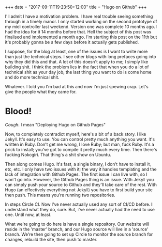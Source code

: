 +++
date = "2017-09-11T19:23:50+12:00"
title = "Hugo on Github"
+++

I'll admit I have a motivation problem. I have real trouble seeing something through in a timely manor. I only started working on the second prototype of my midi controller last weekend. Version one was complete 10 months ago. I had the idea for it 14 months before that. Hell the subject of this post was finalised and implemented a month ago. I'm starting this post on the 11th but it's probably gonna be a few days before it actually gets published.

I suppose, for the blog at least, one of the issues is I want to write more than just the technical steps. I see other blogs with long prefaces going into why they did this and that. A lot of this doesn't apply to me; I simply like building shit. I think the problem lies in the fact that when you do a lot of technical shit as your day job, the last thing you want to do is come home and do more technical shit.

Whatever. I told you I'm bad at this and now I'm just spewing crap. Let's give the people what they came for.

# Blood!

_Cough_. I mean "Deploying Hugo on Github Pages"

Now, to completely contradict myself, here's a bit of a back story. I like Jekyll. It's easy to use. You can control pretty much anything you want. It's written in Ruby. Don't get me wrong, I love Ruby; but man, fuck Ruby. It's a prick to install; you've got to compile it pretty much every time. Then there's fucking Nokogiri. That thing's a shit show on Ubuntu.

Then along comes Hugo. It's fast, a single binary, I don't have to install it, etc, etc. I only have two issues with it; the way it handles templating and the lack of integration with Github Pages. The first issue I can live with, so I won't go into. However, the Github Pages thing is an issue. With Jekyll you can simply push your source to Github and they'll take care of the rest. With Hugo (an effectively everything not Jekyll) you have to first build your site then push. This means you're running two repositories.

In steps Circle CI. Now I've never actually used any sort of CI/CD before. I understand what they do, sure. But, I've never actually had the need to use one. Until now, at least.

What we're going to do here is have a single repository. Our website will reside in the 'master' branch, and our Hugo source will live in a 'source' branch. We're then going to set up Circle to monitor the source branch for changes, rebuild the site, then push to master.
